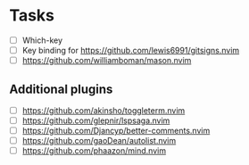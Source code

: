 # Tasks

- [ ] Which-key
- [ ] Key binding for https://github.com/lewis6991/gitsigns.nvim
- [ ] https://github.com/williamboman/mason.nvim

## Additional plugins

- [ ] https://github.com/akinsho/toggleterm.nvim
- [ ] https://github.com/glepnir/lspsaga.nvim
- [ ] https://github.com/Djancyp/better-comments.nvim
- [ ] https://github.com/gaoDean/autolist.nvim
- [ ] https://github.com/phaazon/mind.nvim
